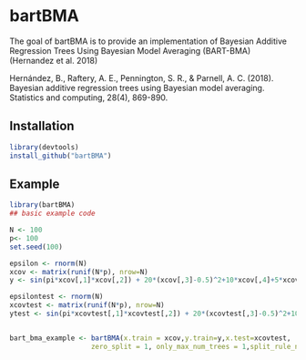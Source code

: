 # bartBMA

<!-- badges: start -->
<!-- badges: end -->

The goal of bartBMA is to provide an implementation of Bayesian Additive Regression Trees Using Bayesian Model Averaging (BART-BMA) (Hernandez et al. 2018)

Hernández, B., Raftery, A. E., Pennington, S. R., & Parnell, A. C. (2018). Bayesian additive regression trees using Bayesian model averaging. Statistics and computing, 28(4), 869-890.


## Installation

``` r
library(devtools)
install_github("bartBMA")
```

## Example


``` r
library(bartBMA)
## basic example code

N <- 100
p<- 100
set.seed(100)

epsilon <- rnorm(N)
xcov <- matrix(runif(N*p), nrow=N)
y <- sin(pi*xcov[,1]*xcov[,2]) + 20*(xcov[,3]-0.5)^2+10*xcov[,4]+5*xcov[,5]+epsilon

epsilontest <- rnorm(N)
xcovtest <- matrix(runif(N*p), nrow=N)
ytest <- sin(pi*xcovtest[,1]*xcovtest[,2]) + 20*(xcovtest[,3]-0.5)^2+10*xcovtest[,4]+5*xcovtest[,5]+epsilontest


bart_bma_example <- bartBMA(x.train = xcov,y.train=y,x.test=xcovtest, 
                    zero_split = 1, only_max_num_trees = 1,split_rule_node = 0)


```

